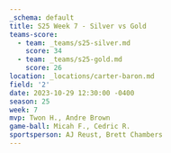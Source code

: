 ```yaml
---
_schema: default
title: S25 Week 7 - Silver vs Gold
teams-score:
  - team: _teams/s25-silver.md
    score: 34
  - team: _teams/s25-gold.md
    score: 26
location: _locations/carter-baron.md
field: '2'
date: 2023-10-29 12:30:00 -0400
season: 25
week: 7
mvp: Twon H., Andre Brown
game-ball: Micah F., Cedric R.
sportsperson: AJ Reust, Brett Chambers
---
```

